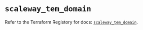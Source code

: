 # `scaleway_tem_domain`

Refer to the Terraform Registory for docs: [`scaleway_tem_domain`](https://registry.terraform.io/providers/scaleway/scaleway/2.22.0/docs/resources/tem_domain).
